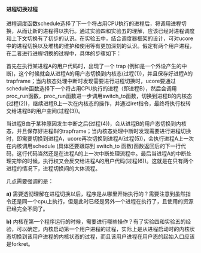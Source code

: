####  进程切换过程 

进程调度函数schedule选择了下一个将占用CPU执行的进程后，将调用进程切换，从而让新的进程得以执行。通过实验四和实验五的理解，应该已经对进程调度和上下文切换有了初步的认识。在实验五中，结合调度器框架的设计，可对ucore中的进程切换以及堆栈的维护和使用等有更加深刻的认识。假定有两个用户进程，在二者进行进程切换的过程中，具体的步骤如下：

首先在执行某进程A的用户代码时，出现了一个 trap (例如是一个外设产生的中断)，这个时候就会从进程A的用户态切换到内核态(过程(1))，并且保存好进程A的trapframe；当内核态处理中断时发现需要进行进程切换时，ucore要通过schedule函数选择下一个将占用CPU执行的进程（即进程B），然后会调用proc\_run函数，proc\_run函数进一步调用switch\_to函数，切换到进程B的内核态(过程(2))，继续进程B上一次在内核态的操作，并通过iret指令，最终将执行权转交给进程B的用户空间(过程(3))。

当进程B由于某种原因发生中断之后(过程(4))，会从进程B的用户态切换到内核态，并且保存好进程B的trapframe；当内核态处理中断时发现需要进行进程切换时，即需要切换到进程A，ucore再次切换到进程A(过程(5))，会执行进程A上一次在内核调用schedule (具体还要跟踪到 switch\_to 函数)函数返回后的下一行代码，这行代码当然还是在进程A的上一次中断处理流程中。最后当进程A的中断处理完毕的时候，执行权又会反交给进程A的用户代码(过程(6))。这就是在只有两个进程的情况下，进程切换间的大体流程。

几点需要强调的是：

**a)**
需要透彻理解在进程切换以后，程序是从哪里开始执行的？需要注意到虽然指令还是同一个cpu上执行，但是此时已经是另外一个进程在执行了，且使用的资源已经完全不同了。

**b)**
内核在第一个程序运行的时候，需要进行哪些操作？有了实验四和实验五的经验，可以确定，内核启动第一个用户进程的过程，实际上是从进程启动时的内核状态切换到该用户进程的内核状态的过程，而且该用户进程在用户态的起始入口应该是forkret。
